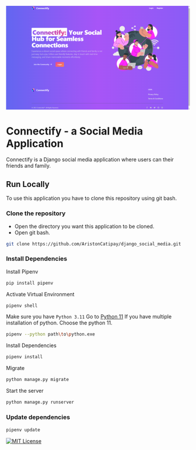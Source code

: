 ![Connectify](/readme_images/connectify_desktop.png)

# Connectify - a Social Media Application

Connectify is a Django social media application where users can their friends and family.

## Run Locally

To use this application you have to clone this repository using git bash.

### Clone the repository

- Open the directory you want this application to be cloned.
- Open git bash.

```bash
git clone https://github.com/AristonCatipay/django_social_media.git
```

### Install Dependencies

Install Pipenv

```bash
pip install pipenv
```

Activate Virtual Environment

```bash
pipenv shell
```

Make sure you have `Python 3.11`
Go to [Python 11](https://www.python.org/downloads/release/python-3119/)
If you have multiple installation of python. Choose the python 11.

```bash
pipenv --python path\to\python.exe
```

Install Dependencies

```bash
pipenv install
```

Migrate

```bash
python manage.py migrate
```

Start the server

```bash
python manage.py runserver
```

### Update dependencies

```bash
pipenv update
```

[![MIT License](https://img.shields.io/badge/License-MIT-green.svg)](https://choosealicense.com/licenses/mit/)

